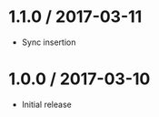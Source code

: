 1.1.0 / 2017-03-11
==================

  * Sync insertion

1.0.0 / 2017-03-10
==================

  * Initial release
